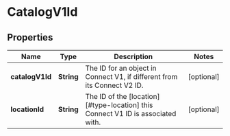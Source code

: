 
# CatalogV1Id

## Properties
Name | Type | Description | Notes
------------ | ------------- | ------------- | -------------
**catalogV1Id** | **String** | The ID for an object in Connect V1, if different from its Connect V2 ID. |  [optional]
**locationId** | **String** | The ID of the [location][#type-location] this Connect V1 ID is associated with. |  [optional]



